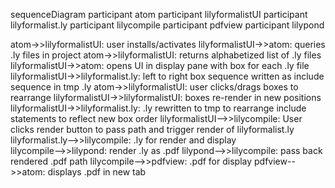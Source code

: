sequenceDiagram
  participant atom
  participant lilyformalistUI
  participant lilyformalist.ly
  participant lilycompile
  participant pdfview
  participant lilypond

  atom->>lilyformalistUI: user installs/activates
  lilyformalistUI->>atom: queries .ly files in project
  atom->>lilyformalistUI: returns alphabetized list of .ly files
  lilyformalistUI->>atom: opens UI in display pane with box for each .ly file
  lilyformalistUI->>lilyformalist.ly: left to right box sequence written as include sequence in tmp .ly
  atom->>lilyformalistUI: user clicks/drags boxes to rearrange
  lilyformalistUI->>lilyformalistUI: boxes re-render in new positions
  lilyformalistUI->>lilyformalist.ly: .ly rewritten to tmp to rearrange include statements to reflect new box order
  lilyformalistUI-->>lilycompile: User clicks render button to pass path and trigger render of lilyformalist.ly
  lilyformalist.ly-->>lilycompile: .ly for render and display  
  lilycompile-->>lilypond: render .ly as .pdf
  lilypond-->>lilycompile: pass back rendered .pdf path
  lilycompile-->>pdfview: .pdf for display
  pdfview-->>atom: displays .pdf in new tab
